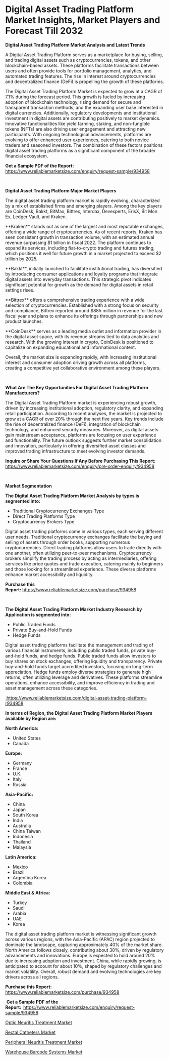 <p><h1>Digital Asset Trading Platform Market Insights, Market Players and Forecast Till 2032</h1></p><p><strong>Digital Asset Trading Platform Market Analysis and Latest Trends</strong></p>
<p><p>A Digital Asset Trading Platform serves as a marketplace for buying, selling, and trading digital assets such as cryptocurrencies, tokens, and other blockchain-based assets. These platforms facilitate transactions between users and often provide tools for portfolio management, analytics, and automated trading features. The rise in interest around cryptocurrencies and decentralized finance (DeFi) is propelling the growth of these platforms.</p><p>The Digital Asset Trading Platform Market is expected to grow at a CAGR of 7.1% during the forecast period. This growth is fueled by increasing adoption of blockchain technology, rising demand for secure and transparent transaction methods, and the expanding user base interested in digital currencies. Additionally, regulatory developments and institutional investment in digital assets are contributing positively to market dynamics. Innovative functionalities like yield farming, staking, and non-fungible tokens (NFTs) are also driving user engagement and attracting new participants. With ongoing technological advancements, platforms are evolving to offer enhanced user experiences, catering to both novice traders and seasoned investors. The combination of these factors positions digital asset trading platforms as a significant component of the broader financial ecosystem.</p></p>
<p><strong>Get a Sample PDF of the Report:&nbsp;</strong> <a href="https://www.reliablemarketsize.com/enquiry/request-sample/934958?utm_campaign=1991&utm_medium=2&utm_source=Github&utm_content=ia&utm_term=06032025&utm_id=digital-asset-trading-platform">https://www.reliablemarketsize.com/enquiry/request-sample/934958</a></p>
<p>&nbsp;</p>
<p><strong>Digital Asset Trading Platform Major Market Players</strong></p>
<p><p>The digital asset trading platform market is rapidly evolving, characterized by a mix of established firms and emerging players. Among the key players are CoinDesk, Bakkt, BitMax, Bittrex, Interdax, Devexperts, ErisX, Bit Mon Ex, Ledger Vault, and Kraken.</p><p>**Kraken** stands out as one of the largest and most reputable exchanges, offering a wide range of cryptocurrencies. As of recent reports, Kraken has seen consistent growth in transaction volume, with an estimated annual revenue surpassing $1 billion in fiscal 2022. The platform continues to expand its services, including fiat-to-crypto trading and futures trading, which positions it well for future growth in a market projected to exceed $2 trillion by 2025.</p><p>**Bakkt**, initially launched to facilitate institutional trading, has diversified by introducing consumer applications and loyalty programs that integrate digital assets into everyday transactions. This strategic pivot indicates significant potential for growth as the demand for digital assets in retail settings rises.</p><p>**Bittrex** offers a comprehensive trading experience with a wide selection of cryptocurrencies. Established with a strong focus on security and compliance, Bittrex reported around $885 million in revenue for the last fiscal year and plans to enhance its offerings through partnerships and new product launches.</p><p>**CoinDesk** serves as a leading media outlet and information provider in the digital asset space, with its revenue streams tied to data analytics and research. With the growing interest in crypto, CoinDesk is positioned to capitalize on expanding educational and informational content.</p><p>Overall, the market size is expanding rapidly, with increasing institutional interest and consumer adoption driving growth across all platforms, creating a competitive yet collaborative environment among these players.</p></p>
<p>&nbsp;</p>
<p><strong>What Are The Key Opportunities For Digital Asset Trading Platform Manufacturers?</strong></p>
<p><p>The Digital Asset Trading Platform market is experiencing robust growth, driven by increasing institutional adoption, regulatory clarity, and expanding retail participation. According to recent analyses, the market is projected to grow at a CAGR of over 20% through the next five years. Key trends include the rise of decentralized finance (DeFi), integration of blockchain technology, and enhanced security measures. Moreover, as digital assets gain mainstream acceptance, platforms are focusing on user experience and functionality. The future outlook suggests further market consolidation and innovation, particularly in offering diversified asset classes and improved trading infrastructure to meet evolving investor demands.</p></p>
<p><strong>Inquire or Share Your Questions If Any Before Purchasing This Report:</strong> <a href="https://www.reliablemarketsize.com/enquiry/pre-order-enquiry/934958?utm_campaign=1991&utm_medium=2&utm_source=Github&utm_content=ia&utm_term=06032025&utm_id=digital-asset-trading-platform">https://www.reliablemarketsize.com/enquiry/pre-order-enquiry/934958</a></p>
<p>&nbsp;</p>
<p><strong>Market Segmentation</strong></p>
<p><strong>The Digital Asset Trading Platform Market Analysis by types is segmented into:</strong></p>
<p><ul><li>Traditional Cryptocurrency Exchanges Type</li><li>Direct Trading Platforms Type</li><li>Cryptocurrency Brokers Type</li></ul></p>
<p><p>Digital asset trading platforms come in various types, each serving different user needs. Traditional cryptocurrency exchanges facilitate the buying and selling of assets through order books, supporting numerous cryptocurrencies. Direct trading platforms allow users to trade directly with one another, often utilizing peer-to-peer mechanisms. Cryptocurrency brokers simplify the trading process by acting as intermediaries, offering services like price quotes and trade execution, catering mainly to beginners and those looking for a streamlined experience. These diverse platforms enhance market accessibility and liquidity.</p></p>
<p><strong>Purchase this Report:&nbsp;</strong><a href="https://www.reliablemarketsize.com/purchase/934958?utm_campaign=1991&utm_medium=2&utm_source=Github&utm_content=ia&utm_term=06032025&utm_id=digital-asset-trading-platform">https://www.reliablemarketsize.com/purchase/934958</a></p>
<p>&nbsp;</p>
<p><strong>The Digital Asset Trading Platform Market Industry Research by Application is segmented into:</strong></p>
<p><ul><li>Public Traded Funds</li><li>Private Buy-and-Hold Funds</li><li>Hedge Funds</li></ul></p>
<p><p>Digital asset trading platforms facilitate the management and trading of various financial instruments, including public traded funds, private buy-and-hold funds, and hedge funds. Public traded funds allow investors to buy shares on stock exchanges, offering liquidity and transparency. Private buy-and-hold funds target accredited investors, focusing on long-term appreciation. Hedge funds employ diverse strategies to generate high returns, often utilizing leverage and derivatives. These platforms streamline operations, enhance accessibility, and improve efficiency in trading and asset management across these categories.</p></p>
<p><a href="https://www.reliablemarketsize.com/digital-asset-trading-platform-r934958?utm_campaign=1991&utm_medium=2&utm_source=Github&utm_content=ia&utm_term=06032025&utm_id=digital-asset-trading-platform">&nbsp;https://www.reliablemarketsize.com/digital-asset-trading-platform-r934958</a></p>
<p><strong>In terms of Region, the Digital Asset Trading Platform Market Players available by Region are:</strong></p>
<p>
    <p> <strong> North America: </strong>
        <ul>
            <li>United States</li>
            <li>Canada</li>
        </ul>
        </p> 
    <p> <strong> Europe: </strong>
        <ul>
            <li>Germany</li>
            <li>France</li>
            <li>U.K.</li>
            <li>Italy</li>
            <li>Russia</li>
        </ul>
        </p> 
    <p> <strong> Asia-Pacific: </strong>
        <ul>
            <li>China</li>
            <li>Japan</li>
            <li>South Korea</li>
            <li>India</li>
            <li>Australia</li>
            <li>China Taiwan</li>
            <li>Indonesia</li>
            <li>Thailand</li>
            <li>Malaysia</li>
        </ul>
        </p> 
    <p> <strong> Latin America: </strong>
        <ul>
            <li>Mexico</li>
            <li>Brazil</li>
            <li>Argentina Korea</li>
            <li>Colombia</li>
        </ul>
        </p> 
    <p> <strong> Middle East & Africa: </strong>
        <ul>
            <li>Turkey</li>
            <li>Saudi</li>
            <li>Arabia</li>
            <li>UAE</li>
            <li>Korea</li>
        </ul>
    </p>
    </p>
<p><p>The digital asset trading platform market is witnessing significant growth across various regions, with the Asia-Pacific (APAC) region projected to dominate the landscape, capturing approximately 40% of the market share. North America follows closely, contributing about 30%, driven by regulatory advancements and innovations. Europe is expected to hold around 20% due to increasing adoption and investment. China, while rapidly growing, is anticipated to account for about 10%, shaped by regulatory challenges and market volatility. Overall, robust demand and evolving technologies are key drivers across all regions.</p></p>
<p><strong>Purchase this Report: </strong><a href="https://www.reliablemarketsize.com/purchase/934958?utm_campaign=1991&utm_medium=2&utm_source=Github&utm_content=ia&utm_term=06032025&utm_id=digital-asset-trading-platform">https://www.reliablemarketsize.com/purchase/934958</a></p>
<p>&nbsp;<strong>Get a Sample PDF of the Report:&nbsp;&nbsp;</strong><a href="https://www.reliablemarketsize.com/enquiry/request-sample/934958?utm_campaign=1991&utm_medium=2&utm_source=Github&utm_content=ia&utm_term=06032025&utm_id=digital-asset-trading-platform">https://www.reliablemarketsize.com/enquiry/request-sample/934958</a></p>
<p><strong></strong></p>
<p><p><a href="https://github.com/YashRP12/Market-Research-Report-List-7/blob/main/optic-neuritis-treatment-market.md?utm_campaign=1991&utm_medium=2&utm_source=Github&utm_content=ia&utm_term=06032025&utm_id=digital-asset-trading-platform">Optic Neuritis Treatment Market</a></p><p><a href="https://github.com/rogetspate12/Market-Research-Report-List-1/blob/main/rectal-catheters-market.md?utm_campaign=1991&utm_medium=2&utm_source=Github&utm_content=ia&utm_term=06032025&utm_id=digital-asset-trading-platform">Rectal Catheters Market</a></p><p><a href="https://github.com/ranewknaller/Market-Research-Report-List-1/blob/main/peripheral-neuritis-treatment-market.md?utm_campaign=1991&utm_medium=2&utm_source=Github&utm_content=ia&utm_term=06032025&utm_id=digital-asset-trading-platform">Peripheral Neuritis Treatment Market</a></p><p><a href="https://github.com/sahoolipko6f/Market-Research-Report-List-1/blob/main/warehouse-barcode-systems-market.md?utm_campaign=1991&utm_medium=2&utm_source=Github&utm_content=ia&utm_term=06032025&utm_id=digital-asset-trading-platform">Warehouse Barcode Systems Market</a></p></p>